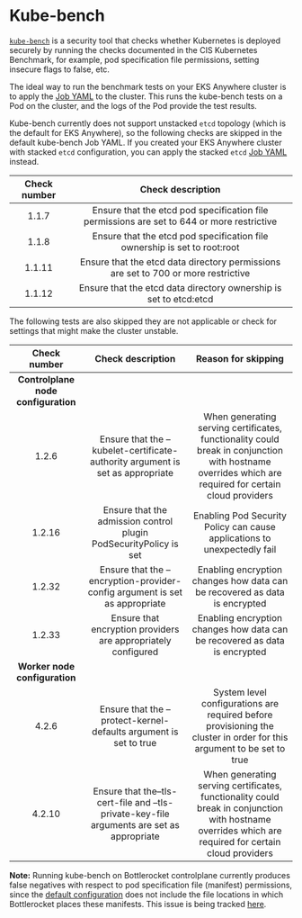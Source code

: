 # Kube-bench

[`kube-bench`](https://github.com/aquasecurity/kube-bench) is a security tool that checks whether Kubernetes is deployed securely by running the checks documented in the CIS Kubernetes Benchmark, for example, pod specification file permissions, setting insecure flags to false, etc.

The ideal way to run the benchmark tests on your EKS Anywhere cluster is to apply the [Job YAML](jobs/controlplane/kube-bench-default.yaml) to the cluster. This runs the kube-bench tests on a Pod on the cluster, and the logs of the Pod provide the test results.

Kube-bench currently does not support unstacked `etcd` topology (which is the default for EKS Anywhere), so the following checks are skipped in the default kube-bench Job YAML. If you created your EKS Anywhere cluster with stacked `etcd` configuration, you can apply the stacked `etcd` [Job YAML](jobs/controlplane/kube-bench-stacked-etcd.yaml) instead.

| Check number | Check description |
| :---: | :---: |
| 1.1.7 | Ensure that the etcd pod specification file permissions are set to 644 or more restrictive |
| 1.1.8 | Ensure that the etcd pod specification file ownership is set to root:root |
| 1.1.11 | Ensure that the etcd data directory permissions are set to 700 or more restrictive |
| 1.1.12 | Ensure that the etcd data directory ownership is set to etcd:etcd |

The following tests are also skipped they are not applicable or check for settings that might make the cluster unstable.

| Check number | Check description | Reason for skipping |
| :---: | :---: | :---: |
| **Controlplane node configuration** |
| 1.2.6 | Ensure that the –kubelet-certificate-authority argument is set as appropriate | When generating serving certificates, functionality could break in conjunction with hostname overrides which are required for certain cloud providers |
| 1.2.16 | Ensure that the admission control plugin PodSecurityPolicy is set | Enabling Pod Security Policy can cause applications to unexpectedly fail |
| 1.2.32 | Ensure that the –encryption-provider-config argument is set as appropriate | Enabling encryption changes how data can be recovered as data is encrypted |
| 1.2.33 | Ensure that encryption providers are appropriately configured | Enabling encryption changes how data can be recovered as data is encrypted |
| **Worker node configuration** |
| 4.2.6 | Ensure that the –protect-kernel-defaults argument is set to true | System level configurations are required before provisioning the cluster in order for this argument to be set to true |
| 4.2.10 | Ensure that the–tls-cert-file and –tls-private-key-file arguments are set as appropriate | When generating serving certificates, functionality could break in conjunction with hostname overrides which are required for certain cloud providers |

**Note:** Running kube-bench on Bottlerocket controlplane currently produces false negatives with respect to pod specification file (manifest) permissions, since the [default configuration](https://github.com/aquasecurity/kube-bench/blob/main/cfg/config.yaml) does not include the file locations in which Bottlerocket places these manifests. This issue is being tracked [here](https://github.com/aquasecurity/kube-bench/issues/996).
